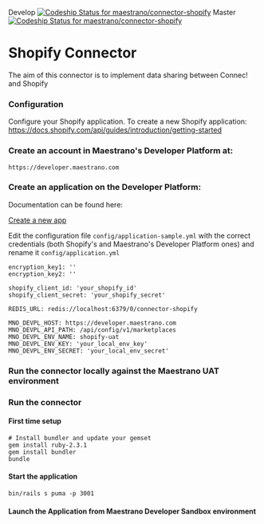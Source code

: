 Develop
[ ![Codeship Status for maestrano/connector-shopify](https://codeship.com/projects/e35577f0-c6dd-0133-72ca-1ac1b065c1d6/status?branch=develop)](https://codeship.com/projects/138863)
Master
[ ![Codeship Status for maestrano/connector-shopify](https://codeship.com/projects/e35577f0-c6dd-0133-72ca-1ac1b065c1d6/status?branch=master)](https://codeship.com/projects/138863)

# Shopify Connector

The aim of this connector is to implement data sharing between Connec! and Shopify

### Configuration

Configure your Shopify application. To create a new Shopify application:
https://docs.shopify.com/api/guides/introduction/getting-started

### Create an account in Maestrano's Developer Platform at:

```
https://developer.maestrano.com
```

### Create an application on the Developer Platform:

Documentation can be found here:

[Create a new app](https://maestrano.atlassian.net/wiki/display/DEV/Testing+using+Maestrano+Sandbox+environment)


Edit the configuration file `config/application-sample.yml` with the correct credentials (both Shopify's and Maestrano's Developer Platform ones) and rename it `config/application.yml`
```
encryption_key1: ''
encryption_key2: ''

shopify_client_id: 'your_shopify_id'
shopify_client_secret: 'your_shopify_secret'

REDIS_URL: redis://localhost:6379/0/connector-shopify

MNO_DEVPL_HOST: https://developer.maestrano.com
MNO_DEVPL_API_PATH: /api/config/v1/marketplaces
MNO_DEVPL_ENV_NAME: shopify-uat
MNO_DEVPL_ENV_KEY: 'your_local_env_key'
MNO_DEVPL_ENV_SECRET: 'your_local_env_secret'

```

### Run the connector locally against the Maestrano UAT environment

### Run the connector
#### First time setup
```
# Install bundler and update your gemset
gem install ruby-2.3.1
gem install bundler
bundle
```

#### Start the application
```
bin/rails s puma -p 3001
```

#### Launch the Application from Maestrano Developer Sandbox environment
